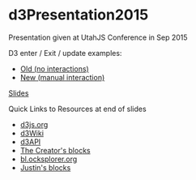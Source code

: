 # d3Presentation2015
Presentation given at UtahJS Conference in Sep 2015

D3 enter / Exit / update examples:
* [Old (no interactions)](http://goo.gl/I9mKSF)
* [New (manual interaction)](http://goo.gl/dDLC9p)

[Slides](http://slides.com/themcmurder/d3js2015-4)

Quick Links to Resources at end of slides
* [d3js.org](http://d3js.org/)
* [d3Wiki](https://github.com/mbostock/d3/wiki)
* [d3API](https://github.com/mbostock/d3/wiki/API-Reference)
* [The Creator's blocks](http://bl.ocks.org/mbostock)
* [bl.ocksplorer.org](http://bl.ocksplorer.org/)
* [Justin's blocks](http://bl.ocks.org/theMcMurder)